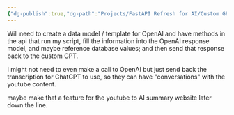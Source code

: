 ```yaml
---
{"dg-publish":true,"dg-path":"Projects/FastAPI Refresh for AI/Custom GPT.md","permalink":"/projects/fast-api-refresh-for-ai/custom-gpt/","noteIcon":"","updated":"2024-08-19T21:58:15.203-07:00"}
---
```


Will need to create a data model / template for OpenAI and have methods in the api that run my script, fill the information into the OpenAI response model, and maybe reference database values; and then send that response back to the custom GPT.

I might not need to even make a call to OpenAI but just send back the transcription for ChatGPT to use, so they can have "conversations" with the youtube content.

maybe make that a feature for the youtube to AI summary website later down the line.
